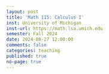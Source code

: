 ```yaml
---
layout: post
title: 'Math 115: Calculus I'
inst: University of Michigan
inst-url: https://math.lsa.umich.edu
semester: Fall 2024
date: 2024-08-27 12:00:00
comments: false
categories: teaching
published: true
no-page: true 
---
```

